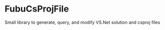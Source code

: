 FubuCsProjFile
==============

Small library to generate, query, and modify VS.Net solution and csproj files
